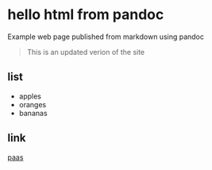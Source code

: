 # hello html from pandoc

Example web page published from markdown using pandoc

> This is an updated verion of the site

## list

- apples
- oranges
- bananas

## link
[paas](https://cloud.service.gov.uk)
